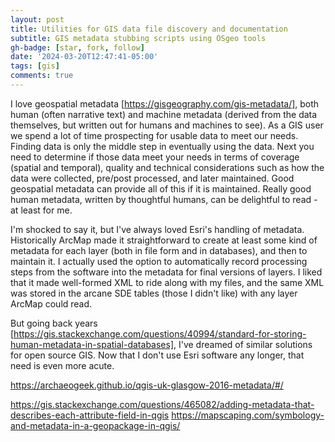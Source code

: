 ```yaml
---
layout: post
title: Utilities for GIS data file discovery and documentation
subtitle: GIS metadata stubbing scripts using OSgeo tools
gh-badge: [star, fork, follow]
date: '2024-03-20T12:47:41-05:00'
tags: [gis]
comments: true
---
```


I love geospatial metadata [https://gisgeography.com/gis-metadata/], both human (often narrative text) and machine metadata (derived from the data themselves, but written out for humans and machines to see). As a GIS user we spend a lot of time prospecting for usable data to meet our needs. Finding data is only the middle step in eventually using the data. Next you need to determine if those data meet your needs in terms of coverage (spatial and temporal), quality and technical considerations such as how the data were collected, pre/post processed, and later maintained. Good geospatial metadata can provide all of this if it is maintained. Really good human metadata, written by thoughtful humans, can be delightful to read - at least for me.

I'm shocked to say it, but I've always loved Esri's handling of metadata. Historically ArcMap made it straightforward to create at least some kind of metadata for each layer (both in file form and in databases), and then to maintain it. I actually used the option to automatically record processing steps from the software into the metadata for final versions of layers. I liked that it made well-formed XML to ride along with my files, and the same XML was stored in the arcane SDE tables (those I didn't like) with any layer ArcMap could read. 

But going back years [https://gis.stackexchange.com/questions/40994/standard-for-storing-human-metadata-in-spatial-databases], I've dreamed of similar solutions for open source GIS. Now that I don't use Esri software any longer, that need is even more acute.

https://archaeogeek.github.io/qgis-uk-glasgow-2016-metadata/#/

https://gis.stackexchange.com/questions/465082/adding-metadata-that-describes-each-attribute-field-in-qgis
https://mapscaping.com/symbology-and-metadata-in-a-geopackage-in-qgis/




